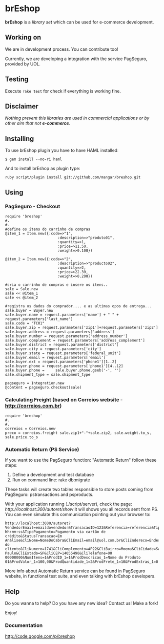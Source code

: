 # brEshop

**brEshop** is a *library set* which can be used for e-commerce development.

## Working on

We are in development process. You can contribute too!

Currently, we are developing a integration with the service PagSeguro, provided by UOL.

## Testing

Execute `rake test` for check if everything is working fine.

## Disclaimer

*Nothing prevent this libraries are used in commercial applications or by other aim that not **e-commerce**.*

## Installing

To use brEshop plugin you have to have HAML installed:

	$ gem install --no-ri haml

And to install brEshop as plugin type: 

    ruby script/plugin install git://github.com/mangar/breshop.git

## Using

### PagSeguro - Checkout

	require 'breshop'
	#.
	#.
	#define os itens do carrinho de compras
	@item_1 = Item.new({:code=>"1",
	                        :description=>"produto01",
	                        :quantity=>1,
	                        :price=>11.50,
	                        :weight=>0.100})
 
	@item_2 = Item.new({:code=>"2",
	                        :description=>"producto02",
	                        :quantity=>2,
	                        :price=>22.30,
	                        :weight=>0.200})   
 
	#cria o carrinho de compras e insere os itens..
	sale = Sale.new
	sale << @item_1
	sale << @item_2
 
	#registra os dados do comprador.... e as ultimas opos de entrega...
	sale.buyer = Buyer.new
	sale.buyer.name = request.parameters['name'] + " " + request.parameters['last_name']
	sale.code = "TC01"
	sale.buyer.zip = request.parameters['zip1']+request.parameters['zip2']
	sale.buyer.address = request.parameters['address']
	sale.buyer.number = request.parameters['address_number']
	sale.buyer.complement = request.parameters['address_complement']
	sale.buyer.district = request.parameters['district']
	sale.buyer.city = request.parameters['city']
	sale.buyer.state = request.parameters['federal_unit']
	sale.buyer.email = request.parameters['email']
	sale.buyer.ext = request.parameters['phone1'][1..2]
	sale.buyer.phone = request.parameters['phone1'][4..12]
	sale.buyer.phone =     sale.buyer.phone.gsub('-', '')
	sale.shipment_type = sale.shipment_type
 
	pagseguro = Integration.new
	@content = pagseguro.checkout(sale)


### Calculating Freight (based on Correios website - http://correios.com.br)

	require 'breshop'
	#.
	#.
	correios = Correios.new
	preco = correios.freight sale.zip1+"-"+sale.zip2, sale.weight.to_s, sale.price.to_s

### Automatic Return (PS Service)

If you want to use the PagSeguro function: "Automatic Return" follow these steps:

1. Define a development and test database
2. Run on command line: rake db:migrate

These tasks will create two tables responsible to store posts coming from PagSeguro: pstransactions and psproducts.

With your application running (./script/server), check the page: *http://localhost:300/autoret/show* it will shows you all records sent from PS.
You can even simulate this communication pointing out your browser to:

	http://localhost:3000/autoret?VendedorEmail=emaildovendedor&TransacaoID=123&Referencia=referencia&TipoFrete=FR&ValorFrete=10,00&Anotacao=anotacaooo&DataTransacao=dd/mm/yyyy hh:mm:ss&TipoPagamento=Pagamento via cartão de crédito&StatusTransacao=Em Análise&CliNome=NomeDoCabra&CliEmail=email@uol.com.br&CliEndereco=Endereco do cliente&CliNumero=1741&CliComplemento=AP22&CliBairro=Moema&CliCidade=Sao Paulo&CliEstado=SP&CliCEP=14055490&CliTelefone=00 00000000&NumItens=1&ProdID_1=1&ProdDescricao_1=Nome do Produto 01&ProdValor_1=100,00&ProdQuantidade_1=2&ProdFrete_1=10&ProdExtras_1=0

More info about Automatic Return service can be found in PagSeguro website, in functional test suite, and even talking with brEshop developers.

## Help

Do you wanna to help? Do you have any new idea? Contact us! Make a fork! 

Enjoy!

### Documentation

http://code.google.com/p/breshop





